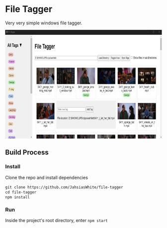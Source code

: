 # File Tagger

Very very simple windows file tagger.

<img src="images/example.png" height="350" alt="Buzz Demo" title="Buzz Demo">

## Build Process

### Install

Clone the repo and install dependencies

```
git clone https://github.com/JahsiasWhite/file-tagger
cd file-tagger
npm install
```

### Run

Inside the project's root directory, enter `npm start`

